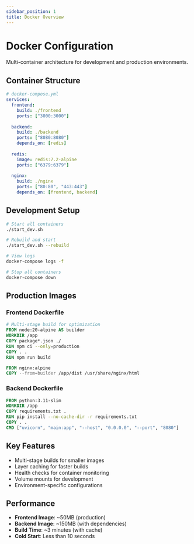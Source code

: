 ```yaml
---
sidebar_position: 1
title: Docker Overview
---
```


# Docker Configuration

Multi-container architecture for development and production environments.

## Container Structure

```yaml
# docker-compose.yml
services:
  frontend:
    build: ./frontend
    ports: ["3000:3000"]
    
  backend:
    build: ./backend
    ports: ["8080:8080"]
    depends_on: [redis]
    
  redis:
    image: redis:7.2-alpine
    ports: ["6379:6379"]
    
  nginx:
    build: ./nginx
    ports: ["80:80", "443:443"]
    depends_on: [frontend, backend]
```

## Development Setup

```bash
# Start all containers
./start_dev.sh

# Rebuild and start
./start_dev.sh --rebuild

# View logs
docker-compose logs -f

# Stop all containers
docker-compose down
```

## Production Images

### Frontend Dockerfile
```dockerfile
# Multi-stage build for optimization
FROM node:20-alpine AS builder
WORKDIR /app
COPY package*.json ./
RUN npm ci --only=production
COPY . .
RUN npm run build

FROM nginx:alpine
COPY --from=builder /app/dist /usr/share/nginx/html
```

### Backend Dockerfile
```dockerfile
FROM python:3.11-slim
WORKDIR /app
COPY requirements.txt .
RUN pip install --no-cache-dir -r requirements.txt
COPY . .
CMD ["uvicorn", "main:app", "--host", "0.0.0.0", "--port", "8080"]
```

## Key Features

- Multi-stage builds for smaller images
- Layer caching for faster builds
- Health checks for container monitoring
- Volume mounts for development
- Environment-specific configurations

## Performance

- **Frontend Image**: ~50MB (production)
- **Backend Image**: ~150MB (with dependencies)
- **Build Time**: ~3 minutes (with cache)
- **Cold Start**: Less than 10 seconds
